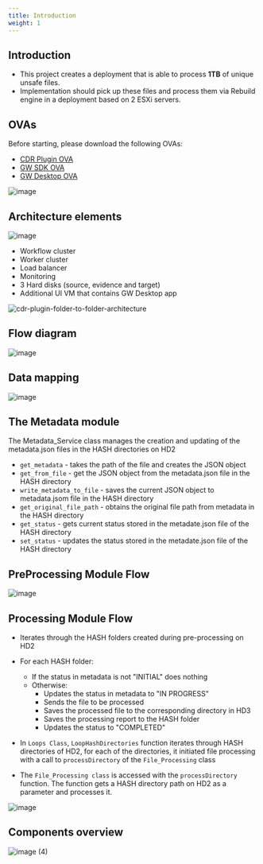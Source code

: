 ```yaml
---
title: Introduction
weight: 1
---
```


## Introduction 

- This project creates a deployment that is able to process **1TB** of unique unsafe files. 
- Implementation should pick up these files and process them via Rebuild engine in a deployment based on 2 ESXi servers.

## OVAs

Before starting, please download the following OVAs:
- [CDR Plugin OVA](https://glasswall-sow-ova.s3-eu-west-1.amazonaws.com/vms/cdr-plugin/cdr-plugin-85d3dc29ca6830e9ff0672b96a01cc40c3fe3ce2-20.ova)
- [GW SDK OVA](https://glasswall-sow-ova.s3-eu-west-1.amazonaws.com/ova/centos-offline-csapi.ova )
- [GW Desktop OVA](https://glasswall-sow-ova.s3-eu-west-1.amazonaws.com/ova/OfflineDesktopVM.ova)

![image](https://user-images.githubusercontent.com/70108899/117101826-56912b80-ad77-11eb-9fa6-584f409b5168.png)

## Architecture elements

![image](https://user-images.githubusercontent.com/70108899/114180848-12119c00-9941-11eb-8cbe-5a1b4ba544c1.png)

- Workflow cluster
- Worker cluster
- Load balancer
- Monitoring
- 3 Hard disks (source, evidence and target)
- Additional UI VM that contains GW Desktop app

![cdr-plugin-folder-to-folder-architecture](https://user-images.githubusercontent.com/70108899/113837900-907a0c80-978e-11eb-8ad6-2fc862ee1821.png)


## Flow diagram

![image](https://user-images.githubusercontent.com/70108899/113400135-a314d000-93a1-11eb-8b5f-5d9fb3679264.png)

## Data mapping

![image](https://user-images.githubusercontent.com/70108899/113837649-57da3300-978e-11eb-8ac6-77ef13db2562.png)

## The Metadata module

The Metadata_Service class manages the creation and updating of the metadata.json files in the HASH directories on HD2

- `get_metadata` - takes the path of the file and creates the JSON object
- `get_from_file` - get the JSON object from the metadata.json file in the HASH directory
- `write_metadata_to_file` - saves the current JSON object to metadata.jsom file in the HASH directory
- `get_original_file_path` - obtains the original file path from metadata in the HASH directory
- `get_status` - gets current status stored in the metadate.json file of the HASH directory 
- `set_status` - updates the status stored in the metadate.json file of the HASH directory 

## PreProcessing Module Flow

![image](https://user-images.githubusercontent.com/70108899/113837515-38dba100-978e-11eb-9d82-8f6c32688ca5.png)

## Processing Module Flow

- Iterates through the HASH folders created during pre-processing on HD2
- For each HASH folder:
    - If the status in metadata is not "INITIAL" does nothing
    - Otherwise:
        - Updates the status in metadata to "IN PROGRESS"
        - Sends the file to be processed
        - Saves the processed file to the corresponding directory in HD3
        - Saves the processing report to the HASH folder
        - Updates the status to "COMPLETED"

- In `Loops Class`, `LoopHashDirectories` function iterates through HASH directories of HD2, for each of the directories, it initiated file processing with a call to `processDirectory` of the `File_Processing` class

- The `File_Processing class` is accessed with the `processDirectory` function. The function gets a HASH directory path on HD2 as a parameter and processes it.

![image](https://user-images.githubusercontent.com/70108899/113837363-0df14d00-978e-11eb-89f2-a7046e7b8ddb.png)

## Components overview
![image (4)](https://user-images.githubusercontent.com/70108899/117103089-f64fb900-ad79-11eb-9d1a-a2b51b3d2123.png)


